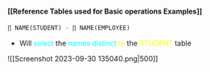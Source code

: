 #### [[Reference Tables used for Basic operations Examples]]

```sql
∏ NAME(STUDENT) - ∏ NAME(EMPLOYEE)
```
- Will <span style="color:#00ffff">select</span> the <span style="color:#00ffff">names distinct</span> <span style="color:#fffd01">to</span> the <span style="color:#fffd01">STUDENT</span> table

![[Screenshot 2023-09-30 135040.png|500]]